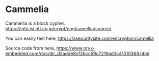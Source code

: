 # Cammelia

Cammellia is a block cypher.
https://info.isl.ntt.co.jp/crypt/eng/camellia/source/

You can easily test here,
https://asecuritysite.com/encryption/camellia

Source code from here,
https://www.oryx-embedded.com/doc/dir_d2adde8cf2bcc59c7219ad3c41510369.html
